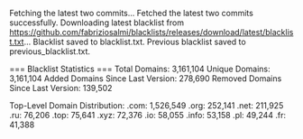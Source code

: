 Fetching the latest two commits...
Fetched the latest two commits successfully.
Downloading latest blacklist from https://github.com/fabriziosalmi/blacklists/releases/download/latest/blacklist.txt...
Blacklist saved to blacklist.txt.
Previous blacklist saved to previous_blacklist.txt.

=== Blacklist Statistics ===
Total Domains: 3,161,104
Unique Domains: 3,161,104
Added Domains Since Last Version: 278,690
Removed Domains Since Last Version: 139,502

Top-Level Domain Distribution:
  .com: 1,526,549
  .org: 252,141
  .net: 211,925
  .ru: 76,206
  .top: 75,641
  .xyz: 72,376
  .io: 58,055
  .info: 53,158
  .pl: 49,244
  .fr: 41,388
